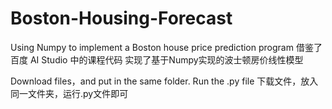 # Boston-Housing-Forecast
Using Numpy to implement a Boston house price prediction program
借鉴了百度 AI Studio 中的课程代码 实现了基于Numpy实现的波士顿房价线性模型


Download files，and put in the same folder. Run the .py file
下载文件，放入同一文件夹，运行.py文件即可
